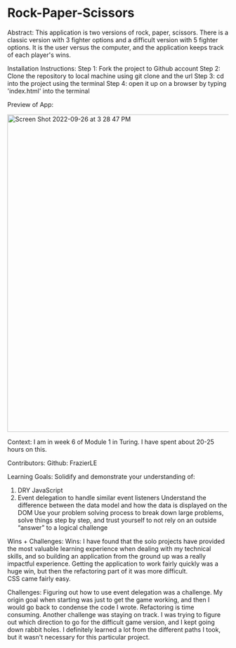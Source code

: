 # Rock-Paper-Scissors
Abstract:
This application is two versions of rock, paper, scissors. There is a classic version with 3 fighter options and a difficult version with 5 fighter options. It is the user versus the computer, and the application keeps track of each player's wins.

Installation Instructions:
Step 1: Fork the project to Github account
Step 2: Clone the repository to local machine using git clone and the url
Step 3: cd into the project using the terminal
Step 4: open it up on a browser by typing 'index.html' into the terminal

Preview of App:

<img width="722" alt="Screen Shot 2022-09-26 at 3 28 47 PM" src="https://user-images.githubusercontent.com/108101979/192384400-d977e52a-351b-44ad-85b4-ffd7c5aceb39.png">

Context:
I am in week 6 of Module 1 in Turing. I have spent about 20-25 hours on this.

Contributors:
Github: FrazierLE

Learning Goals:
Solidify and demonstrate your understanding of:
  1. DRY JavaScript
  2. Event delegation to handle similar event listeners
Understand the difference between the data model and how the data is displayed on the DOM
Use your problem solving process to break down large problems, solve things step by step, and trust yourself to not rely on an outside “answer” to a logical challenge

Wins + Challenges:
Wins:
  I have found that the solo projects have provided the most valuable learning experience when dealing with my technical skills, and so building an application from the ground up was a really impactful experience.
  Getting the application to work fairly quickly was a huge win, but then the refactoring part of it was more difficult.  
  CSS came fairly easy.

Challenges:
  Figuring out how to use event delegation was a challenge.
  My origin goal when starting was just to get the game working, and then I would go back to condense the code I wrote. Refactoring is time consuming.
  Another challenge was staying on track. I was trying to figure out which direction to go for the difficult game version, and I kept going down rabbit     holes. I definitely learned a lot from the different paths I took, but it wasn't necessary for this particular project.
